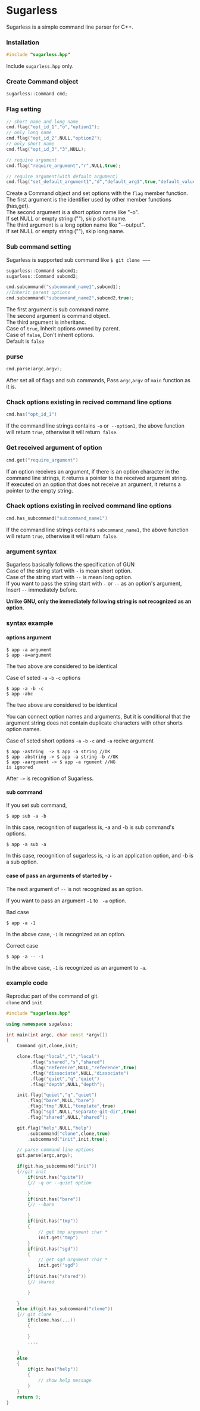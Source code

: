 # Sugarless  
Sugarless is a simple command line parser for C++.  

### Installation  

```cpp
#include "sugarless.hpp"
```

Include `sugarless.hpp` only.  

### Create Command object  

```cpp
sugarless::Command cmd;
```

### Flag setting  

```cpp
// short name and long name
cmd.flag("opt_id_1","o","option1");
// only long name
cmd.flag("opt_id_2",NULL,"option2");
// only short name
cmd.flag("opt_id_3","3",NULL);

// require argument
cmd.flag("require_argument","r",NULL,true);

// require argument(with default argument)
cmd.flag("set_default_argument1","d","default_arg1",true,"default_value");
```

Create a Command object and set options with the `flag` member function.  
The first argument is the identifier used by other member functions (has,get).  
The second argument is a short option name like "-o".  
If set NULL or empty string (""), skip short name.  
The third argument is a long option name like "--output".  
If set NULL or empty string (""), skip long name.  

### Sub command setting  
Sugarless is supported sub command like `$ git clone ~~~`  
```cpp
sugarless::Command subcmd1;
sugarless::Command subcmd2;

cmd.subcommand("subcommand_name1",subcmd1);
//Inherit parent options
cmd.subcommand("subcommand_name2",subcmd2,true);
```

The first argument is sub command name.  
The second argument is command object.  
The third argument is inheritanc.  
Case of `true`, Inherit options owned by parent.  
Case of `false`, Don't inherit options.  
Default is `false`  


### purse
```cpp
cmd.parse(argc,argv);
```
After set all of flags and sub commands, Pass `argc`,`argv` of `main` function as it is.  

### Chack options existing in recived command line options  

```cpp
cmd.has("opt_id_1")
```
If the command line strings contains `-o` or` --option1`, the above function will return `true`, otherwise it will return` false`.  

### Get received argument of option  

```cpp
cmd.get("require_argument")
```
If an option receives an argument, if there is an option character in the command line strings, it returns a pointer to the received argument string.  
If executed on an option that does not receive an argument, it returns a pointer to the empty string.  

### Chack options existing in recived command line options  

```cpp
cmd.has_subcommand("subcommand_name1")
```
If the command line strings contains `subcommand_name1`, the above function will return `true`, otherwise it will return` false`.  

### argument syntax  
Sugarless basically follows the specification of GUN  
Case of the string start with `-` is mean short option.  
Case of the string start with `--` is mean long option.  
If you want to pass the string start with `-` or `--` as an option's argument, Insert `--` immediately before.  

**Unlike GNU, only the immediately following string is not recognized as an option**.  

### syntax example  

#### options argument
```
$ app -a argument
$ app -a=argument
```
The two above are considered to be identical  

Case of seted `-a` `-b` `-c` options  
```
$ app -a -b -c
$ app -abc
```
The two above are considered to be identical  

You can connect option names and arguments, But it is conditional that the argument string does not contain duplicate characters with other shorts option names.  

Case of seted short options `-a` `-b` `-c` and `-a` recive argument  
```
$ app -astring  -> $ app -a string //OK
$ app -abstring -> $ app -a string -b //OK
$ app -aargument -> $ app -a rgument //NG
is ignored  
```
After `->` is recognition of Sugarless.  

#### sub command  
If you set sub command,  
```
$ app sub -a -b
```
In this case, recognition of sugarless is, -a and -b is sub command's options.  

```
$ app -a sub -a
```
In this case, recognition of sugarless is, -a is an application option, and -b is a sub option.  

#### case of pass an arguments of started by `-`  

The next argument of `--` is not recognized as an option.  

If you want to pass an argument `-1` to ` -a` option.  

Bad case  
```
$ app -a -1
```
In the above case, `-1` is recognized as an option.  


Correct case  
```
$ app -a -- -1
```
In the above case, `-1` is recognized as an argument to `-a`.  

### example code  
Reproduc part of the command of git.  
`clone` and `init`

```cpp
#include "sugarless.hpp"

using namespace sugaless;

int main(int argc, char const *argv[])
{
    Command git,clone,init;

    clone.flag("local","l","local")
         .flag("shared","s","shared")
         .flag("reference",NULL,"reference",true)
         .flag("dissociate",NULL,"dissociate")
         .flag("quiet","q","quiet")
         .flag("depth",NULL,"depth");

    init.flag("quiet","q","quiet")
        .flag("bare",NULL,"bare")
        .flag("tmp",NULL,"template",true)
        .flag("sgd",NULL,"separate-git-dir",true)
        .flag("shared",NULL,"shared");

    git.flag("help",NULL,"help")
        .subcommand("clone",clone,true)
        .subcommand("init",init,true);

    // parse command line options
    git.parse(argc,argv);

    if(git.has_subcommand("init"))
    {//git init
        if(init.has("quite"))
        {// -q or --quiet option

        }
        if(init.has("bare"))
        {// --bare

        }
        if(init.has("tmp"))
        {
            // get tmp argument char * 
            init.get("tmp")
        }
        if(init.has("sgd"))
        {
            // get sgd argument char * 
            init.get("sgd")
        }
        if(init.has("shared"))
        {// shared

        }

    }
    else if(git.has_subcommand("clone"))
    {// git clone
        if(clone.has(...))
        {

        }
        ....

    }
    else
    {
        if(git.has("help"))
        {
            // show help message
        }
    }
    return 0;
}
```